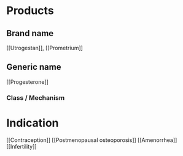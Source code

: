 # Products

## Brand name
[[Utrogestan]], [[Prometrium]]

## Generic name
[[Progesterone]]

### Class / Mechanism

# Indication
[[Contraception]]
[[Postmenopausal osteoporosis]]
[[Amenorrhea]]
[[Infertility]]